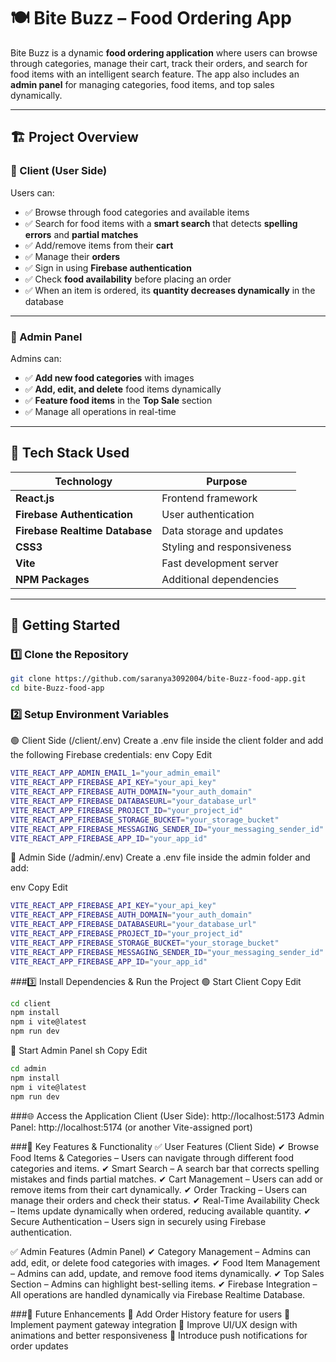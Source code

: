 # 🍽️ Bite Buzz – Food Ordering App  

Bite Buzz is a dynamic **food ordering application** where users can browse through categories, manage their cart, track their orders, and search for food items with an intelligent search feature. The app also includes an **admin panel** for managing categories, food items, and top sales dynamically.  

---

## 🏗️ Project Overview  

### 🔹 Client (User Side)  

Users can:  
- ✅ Browse through food categories and available items  
- ✅ Search for food items with a **smart search** that detects **spelling errors** and **partial matches**  
- ✅ Add/remove items from their **cart**  
- ✅ Manage their **orders**  
- ✅ Sign in using **Firebase authentication**  
- ✅ Check **food availability** before placing an order  
- ✅ When an item is ordered, its **quantity decreases dynamically** in the database  

---

### 🔹 Admin Panel  

Admins can:  
- ✅ **Add new food categories** with images  
- ✅ **Add, edit, and delete** food items dynamically  
- ✅ **Feature food items** in the **Top Sale** section  
- ✅ Manage all operations in real-time  

---

## 🔧 Tech Stack Used  

| **Technology** | **Purpose** |
|---------------|------------|
| **React.js** | Frontend framework |
| **Firebase Authentication** | User authentication |
| **Firebase Realtime Database** | Data storage and updates |
| **CSS3** | Styling and responsiveness |
| **Vite** | Fast development server |
| **NPM Packages** | Additional dependencies |

---

## 🚀 Getting Started  

### 1️⃣ Clone the Repository  
```sh
git clone https://github.com/saranya3092004/bite-Buzz-food-app.git
cd bite-Buzz-food-app
```

### 2️⃣ Setup Environment Variables
🟢 Client Side (/client/.env)
Create a .env file inside the client folder and add the following Firebase credentials:
env
Copy
Edit
```sh
VITE_REACT_APP_ADMIN_EMAIL_1="your_admin_email"
VITE_REACT_APP_FIREBASE_API_KEY="your_api_key"
VITE_REACT_APP_FIREBASE_AUTH_DOMAIN="your_auth_domain"
VITE_REACT_APP_FIREBASE_DATABASEURL="your_database_url"
VITE_REACT_APP_FIREBASE_PROJECT_ID="your_project_id"
VITE_REACT_APP_FIREBASE_STORAGE_BUCKET="your_storage_bucket"
VITE_REACT_APP_FIREBASE_MESSAGING_SENDER_ID="your_messaging_sender_id"
VITE_REACT_APP_FIREBASE_APP_ID="your_app_id"
```
🔵 Admin Side (/admin/.env)
Create a .env file inside the admin folder and add:

env
Copy
Edit
```sh
VITE_REACT_APP_FIREBASE_API_KEY="your_api_key"
VITE_REACT_APP_FIREBASE_AUTH_DOMAIN="your_auth_domain"
VITE_REACT_APP_FIREBASE_DATABASEURL="your_database_url"
VITE_REACT_APP_FIREBASE_PROJECT_ID="your_project_id"
VITE_REACT_APP_FIREBASE_STORAGE_BUCKET="your_storage_bucket"
VITE_REACT_APP_FIREBASE_MESSAGING_SENDER_ID="your_messaging_sender_id"
VITE_REACT_APP_FIREBASE_APP_ID="your_app_id"
```
###3️⃣ Install Dependencies & Run the Project
🟢 Start Client
Copy
Edit
```sh
cd client
npm install
npm i vite@latest
npm run dev
```
🔵 Start Admin Panel
sh
Copy
Edit
```sh
cd admin
npm install
npm i vite@latest
npm run dev
```
###🌐 Access the Application
Client (User Side): http://localhost:5173
Admin Panel: http://localhost:5174 (or another Vite-assigned port)

###📌 Key Features & Functionality
✅ User Features (Client Side)
✔ Browse Food Items & Categories – Users can navigate through different food categories and items.
✔ Smart Search – A search bar that corrects spelling mistakes and finds partial matches.
✔ Cart Management – Users can add or remove items from their cart dynamically.
✔ Order Tracking – Users can manage their orders and check their status.
✔ Real-Time Availability Check – Items update dynamically when ordered, reducing available quantity.
✔ Secure Authentication – Users sign in securely using Firebase authentication.

✅ Admin Features (Admin Panel)
✔ Category Management – Admins can add, edit, or delete food categories with images.
✔ Food Item Management – Admins can add, update, and remove food items dynamically.
✔ Top Sales Section – Admins can highlight best-selling items.
✔ Firebase Integration – All operations are handled dynamically via Firebase Realtime Database.

###🎯 Future Enhancements
🔹 Add Order History feature for users
🔹 Implement payment gateway integration
🔹 Improve UI/UX design with animations and better responsiveness
🔹 Introduce push notifications for order updates


